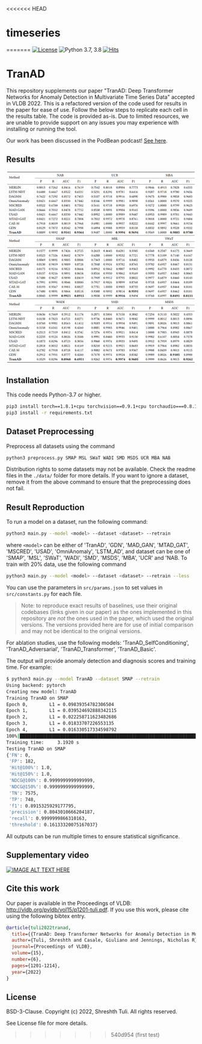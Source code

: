<<<<<<< HEAD
# timeseries
=======
[![License](https://img.shields.io/badge/License-BSD%203--Clause-red.svg)](https://github.com/imperial-qore/TranAD/blob/master/LICENSE)
![Python 3.7, 3.8](https://img.shields.io/badge/python-3.7%20%7C%203.8-blue.svg)
[![Hits](https://hits.seeyoufarm.com/api/count/incr/badge.svg?url=https%3A%2F%2Fgithub.com%2Fimperial-qore%2FTranAD&count_bg=%23FFC401&title_bg=%23555555&icon=&icon_color=%23E7E7E7&title=hits&edge_flat=false)](https://hits.seeyoufarm.com)

# TranAD
This repository supplements our paper "TranAD: Deep Transformer Networks for Anomaly Detection in Multivariate Time Series Data" accepted in VLDB 2022. This is a refactored version of the code used for results in the paper for ease of use. Follow the below steps to replicate each cell in the results table. The code is provided as-is. Due to limited resources, we are unable to provide support on any issues you may experience with installing or running the tool.

Our work has been discussed in the PodBean podcast! [See here](https://papersread.ai/e/tranad-deep-transformer-networks-for-anomaly-detection-in-multivariate-time-series-data-1663142096/). 

## Results
![Alt text](results/main.PNG?raw=true "results")

## Installation
This code needs Python-3.7 or higher.
```bash
pip3 install torch==1.8.1+cpu torchvision==0.9.1+cpu torchaudio===0.8.1 -f https://download.pytorch.org/whl/torch_stable.html
pip3 install -r requirements.txt
```

## Dataset Preprocessing
Preprocess all datasets using the command
```bash
python3 preprocess.py SMAP MSL SWaT WADI SMD MSDS UCR MBA NAB
```
Distribution rights to some datasets may not be available. Check the readme files in the `./data/` folder for more details. If you want to ignore a dataset, remove it from the above command to ensure that the preprocessing does not fail.

## Result Reproduction
To run a model on a dataset, run the following command:
```bash
python3 main.py --model <model> --dataset <dataset> --retrain
```
where `<model>` can be either of 'TranAD', 'GDN', 'MAD_GAN', 'MTAD_GAT', 'MSCRED', 'USAD', 'OmniAnomaly', 'LSTM_AD', and dataset can be one of 'SMAP', 'MSL', 'SWaT', 'WADI', 'SMD', 'MSDS', 'MBA', 'UCR' and 'NAB. To train with 20% data, use the following command 
```bash
python3 main.py --model <model> --dataset <dataset> --retrain --less
```
You can use the parameters in `src/params.json` to set values in `src/constants.py` for each file. 

> Note: to reproduce exact results of baselines, use their original codebases (links given in our paper) as the ones implemented in this repository are *not* the ones used in the paper, which used the original versions. The versions provided here are for use of initial comparison and may not be identical to the original versions.

For ablation studies, use the following models: 'TranAD_SelfConditioning', 'TranAD_Adversarial', 'TranAD_Transformer', 'TranAD_Basic'.

The output will provide anomaly detection and diagnosis scores and training time. For example:
```bash
$ python3 main.py --model TranAD --dataset SMAP --retrain 
Using backend: pytorch
Creating new model: TranAD
Training TranAD on SMAP
Epoch 0,        L1 = 0.09839354782306504
Epoch 1,        L1 = 0.039524692888342115
Epoch 2,        L1 = 0.022258711623482686
Epoch 3,        L1 = 0.01833707226553135
Epoch 4,        L1 = 0.016330517334598792
100%|███████████████████████████████████████████████████████████████████| 5/5 [00:03<00:00,  1.57it/s]
Training time:     3.1920 s
Testing TranAD on SMAP
{'FN': 0,
 'FP': 182,
 'Hit@100%': 1.0,
 'Hit@150%': 1.0,
 'NDCG@100%': 0.9999999999999999,
 'NDCG@150%': 0.9999999999999999,
 'TN': 7575,
 'TP': 748,
 'f1': 0.8915325929177795,
 'precision': 0.8043010666204187,
 'recall': 0.9999999866310163,
 'threshold': 0.16133320075167037}
```

All outputs can be run multiple times to ensure statistical significance. 

## Supplementary video

[![IMAGE ALT TEXT HERE](https://img.youtube.com/vi/b2fSzneXPsg/0.jpg)](https://www.youtube.com/watch?v=b2fSzneXPsg)

## Cite this work

Our paper is available in the Proceedings of VLDB: http://vldb.org/pvldb/vol15/p1201-tuli.pdf.
If you use this work, please cite using the following bibtex entry.
```bibtex
@article{tuli2022tranad,
  title={{TranAD: Deep Transformer Networks for Anomaly Detection in Multivariate Time Series Data}},
  author={Tuli, Shreshth and Casale, Giuliano and Jennings, Nicholas R},
  journal={Proceedings of VLDB},
  volume={15},
  number={6},
  pages={1201-1214},
  year={2022}
}
```

## License

BSD-3-Clause. 
Copyright (c) 2022, Shreshth Tuli.
All rights reserved.

See License file for more details.
>>>>>>> 540d954 (first test)
